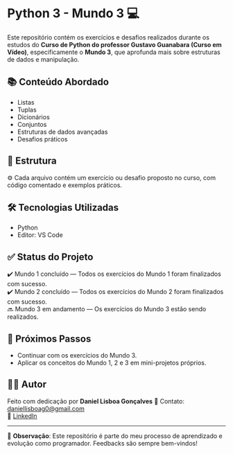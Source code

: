 # Python 3 - Mundo 3 💻

Este repositório contém os exercícios e desafios realizados durante os estudos do **Curso de Python do professor Gustavo Guanabara (Curso em Vídeo)**, especificamente o **Mundo 3**, que aprofunda mais sobre estruturas de dados e manipulação.

## 📚 Conteúdo Abordado

- Listas
- Tuplas
- Dicionários
- Conjuntos
- Estruturas de dados avançadas
- Desafios práticos

## 📂 Estrutura

⚙️ Cada arquivo contém um exercício ou desafio proposto no curso, com código comentado e exemplos práticos.

## 🛠️ Tecnologias Utilizadas

- Python
- Editor: VS Code

## ✅ Status do Projeto

✔️ Mundo 1 concluído — Todos os exercícios do Mundo 1 foram finalizados com sucesso.  
✔️ Mundo 2 concluído — Todos os exercícios do Mundo 2 foram finalizados com sucesso.  
🔜 Mundo 3 em andamento — Os exercícios do Mundo 3 estão sendo realizados.

## 📌 Próximos Passos

- Continuar com os exercícios do Mundo 3.
- Aplicar os conceitos do Mundo 1, 2 e 3 em mini-projetos próprios.

## 🙋‍♂️ Autor

Feito com dedicação por **Daniel Lisboa Gonçalves**
📧 Contato: [daniellisboag0@gmail.com](mailto:daniellisboag0@gmail.com)  
🔗 [LinkedIn](https://www.linkedin.com/in/daniellisboag0/)

---

📎 **Observação**: Este repositório é parte do meu processo de aprendizado e evolução como programador. Feedbacks são sempre bem-vindos!
